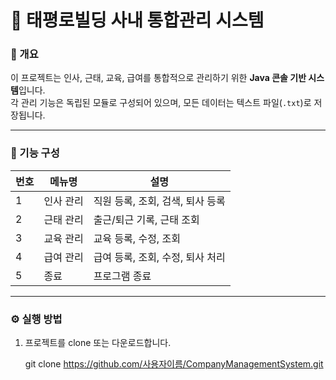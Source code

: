 # 🏢 태평로빌딩 사내 통합관리 시스템

### 📌 개요
이 프로젝트는 인사, 근태, 교육, 급여를 통합적으로 관리하기 위한 **Java 콘솔 기반 시스템**입니다.  
각 관리 기능은 독립된 모듈로 구성되어 있으며, 모든 데이터는 텍스트 파일(`.txt`)로 저장됩니다.  

---

### 📂 기능 구성

| 번호 | 메뉴명 | 설명 |
|------|--------|------|
| 1 | 인사 관리 | 직원 등록, 조회, 검색, 퇴사 등록 |
| 2 | 근태 관리 | 출근/퇴근 기록, 근태 조회 |
| 3 | 교육 관리 | 교육 등록, 수정, 조회 |
| 4 | 급여 관리 | 급여 등록, 조회, 수정, 퇴사 처리 |
| 5 | 종료 | 프로그램 종료 |

---

### ⚙️ 실행 방법

1. 프로젝트를 clone 또는 다운로드합니다.
   
   git clone https://github.com/사용자이름/CompanyManagementSystem.git
